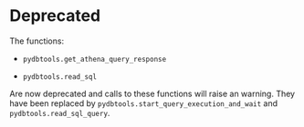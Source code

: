 # Deprecated

The functions:

- `pydbtools.get_athena_query_response`

- `pydbtools.read_sql`

Are now deprecated and calls to these functions will raise an warning. They have been replaced by `pydbtools.start_query_execution_and_wait` and `pydbtools.read_sql_query`.
